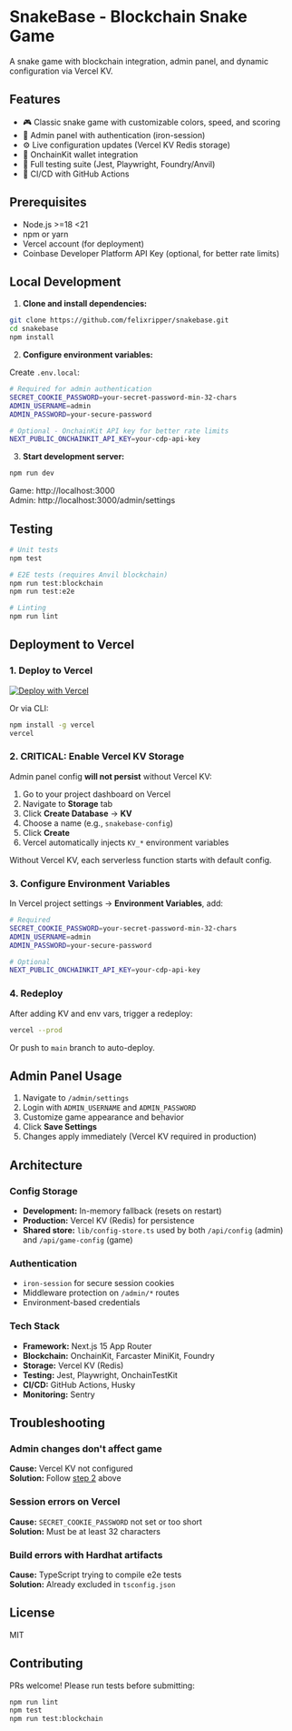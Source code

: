# SnakeBase - Blockchain Snake Game

A snake game with blockchain integration, admin panel, and dynamic configuration via Vercel KV.

## Features

- 🎮 Classic snake game with customizable colors, speed, and scoring
- 🔐 Admin panel with authentication (iron-session)
- ⚙️ Live configuration updates (Vercel KV Redis storage)
- 🔗 OnchainKit wallet integration
- 🧪 Full testing suite (Jest, Playwright, Foundry/Anvil)
- 🚀 CI/CD with GitHub Actions

## Prerequisites

- Node.js >=18 <21
- npm or yarn
- Vercel account (for deployment)
- Coinbase Developer Platform API Key (optional, for better rate limits)

## Local Development

1. **Clone and install dependencies:**

```bash
git clone https://github.com/felixripper/snakebase.git
cd snakebase
npm install
```

2. **Configure environment variables:**

Create `.env.local`:

```bash
# Required for admin authentication
SECRET_COOKIE_PASSWORD=your-secret-password-min-32-chars
ADMIN_USERNAME=admin
ADMIN_PASSWORD=your-secure-password

# Optional - OnchainKit API key for better rate limits
NEXT_PUBLIC_ONCHAINKIT_API_KEY=your-cdp-api-key
```

3. **Start development server:**

```bash
npm run dev
```

Game: http://localhost:3000  
Admin: http://localhost:3000/admin/settings

## Testing

```bash
# Unit tests
npm test

# E2E tests (requires Anvil blockchain)
npm run test:blockchain
npm run test:e2e

# Linting
npm run lint
```

## Deployment to Vercel

### 1. Deploy to Vercel

[![Deploy with Vercel](https://vercel.com/button)](https://vercel.com/new/clone?repository-url=https://github.com/felixripper/snakebase)

Or via CLI:

```bash
npm install -g vercel
vercel
```

### 2. **CRITICAL: Enable Vercel KV Storage**

Admin panel config **will not persist** without Vercel KV:

1. Go to your project dashboard on Vercel
2. Navigate to **Storage** tab
3. Click **Create Database** → **KV**
4. Choose a name (e.g., `snakebase-config`)
5. Click **Create**
6. Vercel automatically injects `KV_*` environment variables

Without Vercel KV, each serverless function starts with default config.

### 3. Configure Environment Variables

In Vercel project settings → **Environment Variables**, add:

```bash
# Required
SECRET_COOKIE_PASSWORD=your-secret-password-min-32-chars
ADMIN_USERNAME=admin
ADMIN_PASSWORD=your-secure-password

# Optional
NEXT_PUBLIC_ONCHAINKIT_API_KEY=your-cdp-api-key
```

### 4. Redeploy

After adding KV and env vars, trigger a redeploy:

```bash
vercel --prod
```

Or push to `main` branch to auto-deploy.

## Admin Panel Usage

1. Navigate to `/admin/settings`
2. Login with `ADMIN_USERNAME` and `ADMIN_PASSWORD`
3. Customize game appearance and behavior
4. Click **Save Settings**
5. Changes apply immediately (Vercel KV required in production)

## Architecture

### Config Storage

- **Development:** In-memory fallback (resets on restart)
- **Production:** Vercel KV (Redis) for persistence
- **Shared store:** `lib/config-store.ts` used by both `/api/config` (admin) and `/api/game-config` (game)

### Authentication

- `iron-session` for secure session cookies
- Middleware protection on `/admin/*` routes
- Environment-based credentials

### Tech Stack

- **Framework:** Next.js 15 App Router
- **Blockchain:** OnchainKit, Farcaster MiniKit, Foundry
- **Storage:** Vercel KV (Redis)
- **Testing:** Jest, Playwright, OnchainTestKit
- **CI/CD:** GitHub Actions, Husky
- **Monitoring:** Sentry

## Troubleshooting

### Admin changes don't affect game

**Cause:** Vercel KV not configured  
**Solution:** Follow [step 2](#2-critical-enable-vercel-kv-storage) above

### Session errors on Vercel

**Cause:** `SECRET_COOKIE_PASSWORD` not set or too short  
**Solution:** Must be at least 32 characters

### Build errors with Hardhat artifacts

**Cause:** TypeScript trying to compile e2e tests  
**Solution:** Already excluded in `tsconfig.json`

## License

MIT

## Contributing

PRs welcome! Please run tests before submitting:

```bash
npm run lint
npm test
npm run test:blockchain
```

